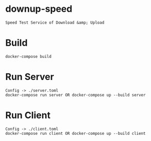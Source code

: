 # downup-speed
    Speed Test Service of Download &amp; Upload

# Build
    docker-compose build

# Run Server
    Config -> ./server.toml
    docker-compose run server OR docker-compose up --build server

# Run Client
    Config -> ./client.toml
    docker-compose run client OR docker-compose up --build client
